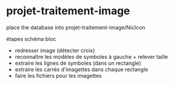 # projet-traitement-image

place the database into projet-traitement-image/NicIcon

étapes schéma bloc

- redresser image (détecter croix)
- reconnaître les modèles de symboles à gauche + relever taille
- extraire les lignes de symboles (dans un rectangle)
- extraire les carrés d'imagettes dans chaque rectangle
- faire les fichiers pour les imagettes
